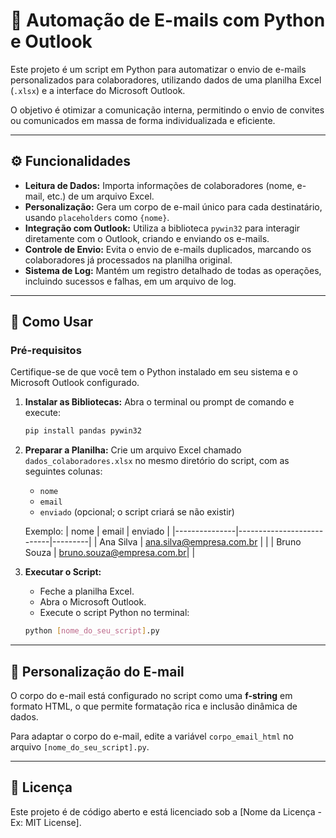 # 📨 Automação de E-mails com Python e Outlook

Este projeto é um script em Python para automatizar o envio de e-mails personalizados para colaboradores, utilizando dados de uma planilha Excel (`.xlsx`) e a interface do Microsoft Outlook.

O objetivo é otimizar a comunicação interna, permitindo o envio de convites ou comunicados em massa de forma individualizada e eficiente.

---

## ⚙️ Funcionalidades

* **Leitura de Dados:** Importa informações de colaboradores (nome, e-mail, etc.) de um arquivo Excel.
* **Personalização:** Gera um corpo de e-mail único para cada destinatário, usando `placeholders` como `{nome}`.
* **Integração com Outlook:** Utiliza a biblioteca `pywin32` para interagir diretamente com o Outlook, criando e enviando os e-mails.
* **Controle de Envio:** Evita o envio de e-mails duplicados, marcando os colaboradores já processados na planilha original.
* **Sistema de Log:** Mantém um registro detalhado de todas as operações, incluindo sucessos e falhas, em um arquivo de log.

---

## 🚀 Como Usar

### Pré-requisitos
Certifique-se de que você tem o Python instalado em seu sistema e o Microsoft Outlook configurado.

1.  **Instalar as Bibliotecas:**
    Abra o terminal ou prompt de comando e execute:
    ```bash
    pip install pandas pywin32
    ```

2.  **Preparar a Planilha:**
    Crie um arquivo Excel chamado `dados_colaboradores.xlsx` no mesmo diretório do script, com as seguintes colunas:
    - `nome`
    - `email`
    - `enviado` (opcional; o script criará se não existir)

    Exemplo:
    | nome          | email                     | enviado |
    |---------------|---------------------------|---------|
    | Ana Silva     | ana.silva@empresa.com.br  |         |
    | Bruno Souza   | bruno.souza@empresa.com.br|         |

3.  **Executar o Script:**
    - Feche a planilha Excel.
    - Abra o Microsoft Outlook.
    - Execute o script Python no terminal:
    ```bash
    python [nome_do_seu_script].py
    ```

---

## 📝 Personalização do E-mail

O corpo do e-mail está configurado no script como uma **f-string** em formato HTML, o que permite formatação rica e inclusão dinâmica de dados.

Para adaptar o corpo do e-mail, edite a variável `corpo_email_html` no arquivo `[nome_do_seu_script].py`.

---

## 📄 Licença

Este projeto é de código aberto e está licenciado sob a [Nome da Licença - Ex: MIT License].
